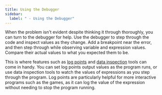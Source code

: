 ```yaml
---
title: Using the Debugger
sidebar:
  label: " - Using the Debugger"
---
```


When the problem isn't evident despite thinking it through thoroughly, you can turn to the debugger for help. Use the debugger to step through the code and inspect values as they change. Add a breakpoint near the error, and then step through while observing variable and expression values. Compare their actual values to what you expected them to be.

This is where features such as [log points](https://code.visualstudio.com/docs/editor/debugging#_logpoints) and [data inspection](https://code.visualstudio.com/docs/editor/debugging#_data-inspection) tools can come in handy. You can set log points output values as the program runs, or use data inspection tools to watch the values of expressions as you step through the program. Log points are particularly helpful for more interactive programs such as the games, as it can log the value of the expression without needing to stop the program running.
